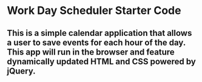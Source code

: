 # Work Day Scheduler Starter Code

## This is a simple calendar application that allows a user to save events for each hour of the day.  This app will run in the browser and feature dynamically updated HTML and CSS powered by jQuery.

